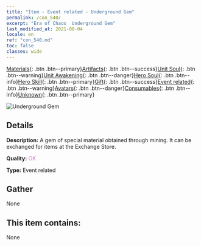 ```yaml
---
title: "Item - Event related - Underground Gem"
permalink: /con_540/
excerpt: "Era of Chaos  Underground Gem"
last_modified_at: 2021-08-04
locale: en
ref: "con_540.md"
toc: false
classes: wide
---
```

 [Materials](/Items/){: .btn .btn--primary}[Artifacts](/Items/Artifacts/){: .btn .btn--success}[Unit Soul](/Items/UnitSoul/){: .btn .btn--warning}[Unit Awakening](/Items/UnitAwakening/){: .btn .btn--danger}[Hero Soul](/Items/HeroSoul/){: .btn .btn--info}[Hero Skill](/Items/HeroSkill/){: .btn .btn--primary}[Gift](/Items/Gift/){: .btn .btn--success}[Event related](/Items/Events/){: .btn .btn--warning}[Avatars](/Items/Avatars/){: .btn .btn--danger}[Consumables](/Items/Consumables/){: .btn .btn--info}[Unknown](/Items/Unknown/){: .btn .btn--primary}

 ![Underground Gem](/images/t/i_10026.png)

## Details
 **Description:** A gem of special material obtained through mining. It can be exchanged for items at the Exchange Store.

 **Quality:** <span style="color: #DA70D6">OK</span>

 **Type:** Event related

## Gather

  None

## This item contains:

  None

